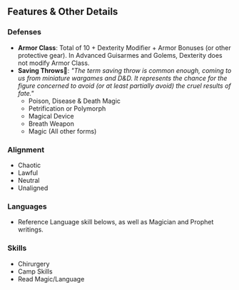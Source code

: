 ## Features & Other Details 

### Defenses

 * **Armor Class**: Total of 10 + Dexterity Modifier + Armor Bonuses (or other protective gear).  In Advanced Guisarmes and Golems, Dexterity does not modify Armor Class.
 * **Saving Throws**: _"The term saving throw is common enough, coming to us from miniature wargames and D&D. It represents the chance for the figure concerned to avoid (or at least partially avoid) the cruel results of fate."_
   * Poison, Disease & Death Magic
   * Petrification or Polymorph
   * Magical Device
   * Breath Weapon
   * Magic (All other forms)

### Alignment
 
 * Chaotic
 * Lawful
 * Neutral
 * Unaligned
 
### Languages

* Reference Language skill belows, as well as Magician and Prophet writings.

### Skills
 
 * Chirurgery
 * Camp Skills
 * Read Magic/Language